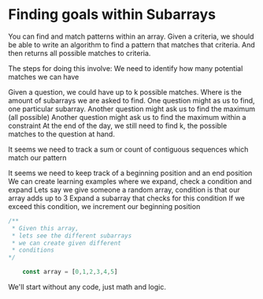 # Finding goals within Subarrays

You can find and match patterns within an array.
Given a criteria, we should be able to write
an algorithm to find a pattern that matches that criteria.
And then returns all possible matches to criteria.

The steps for doing this involve:
We need to identify how many potential matches we can have

Given a question, we could have up to k possible matches.
Where is the amount of subarrays we are asked to find.
One question might as us to find, one particular subarray.
Another question might ask us to find the maximum (all possible)
Another question might ask us to find the maximum within a constraint
At the end of the day, we still need to find k, the possible matches to the question at hand.

It seems we need to track a sum or count of contiguous sequences which match our pattern

It seems we need to keep track of a beginning position and an end position
We can create learning examples where we expand, check a condition and expand
Lets say we give someone a random array, condition is that our array adds up to 3
Expand a subarray that checks for this condition
If we exceed this condition, we increment our beginning position

```typescript
/** 
 * Given this array, 
 * lets see the different subarrays 
 * we can create given different 
 * conditions 
*/

    const array = [0,1,2,3,4,5]
```

We'll start without any code, just math and logic.